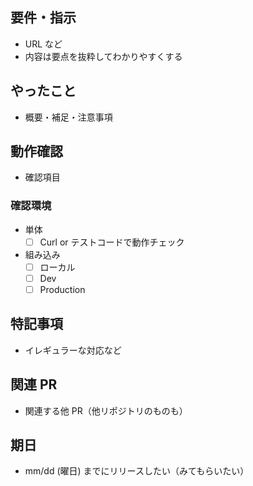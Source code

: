 <!-- I want to review in Japanese. -->
## 要件・指示
- URL など
- 内容は要点を抜粋してわかりやすくする

## やったこと
- 概要・補足・注意事項

## 動作確認
- 確認項目

### 確認環境
- 単体
    - [ ] Curl or テストコードで動作チェック
- 組み込み
    - [ ] ローカル
    - [ ] Dev
    - [ ] Production

## 特記事項
- イレギュラーな対応など

## 関連 PR
- 関連する他 PR（他リポジトリのものも）

## 期日
- mm/dd (曜日) までにリリースしたい（みてもらいたい）

<!-- for GitHub Copilot review rule -->
<!--
# PR Review への指示

## コメントの言語
- プルリクエスト概要やコメントは必ず日本語で書いてください。

## レビューコメントの分類（prefix）
レビュー内容には以下の接頭辞（prefix）を付けてください。

- [must] 修正が必須
- [imo] 私の意見では
- [nits] 細かい指摘（例: コードのスタイルやコメントの改善など）
- [ask] 質問
- [fyi] 参考情報として
-->
<!-- for GitHub Copilot review rule -->

<!-- I want to review in Japanese. -->
